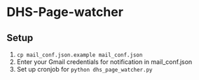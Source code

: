 # DHS-Page-watcher

## Setup
1. `cp mail_conf.json.example mail_conf.json`
2. Enter your Gmail credentials for notification in mail_conf.json
3. Set up cronjob for `python dhs_page_watcher.py`
